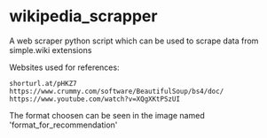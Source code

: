 # wikipedia_scrapper
A web scraper python script which can be used to scrape data from simple.wiki extensions

Websites used for references:

    shorturl.at/pHKZ7 
    https://www.crummy.com/software/BeautifulSoup/bs4/doc/
    https://www.youtube.com/watch?v=XQgXKtPSzUI
    
The format choosen can be seen in the image named 'format_for_recommendation'
